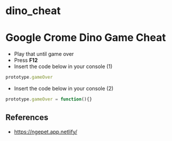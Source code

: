 # dino_cheat
# Google Crome Dino Game Cheat

- Play that until game over
- Press **F12**
- Insert the code below in your console (1)

```javascript
prototype.gameOver
```
- Insert the code below in your console (2)

```javascript
prototype.gameOver = function(){}
```

## References

- https://ngepet.app.netlify/

